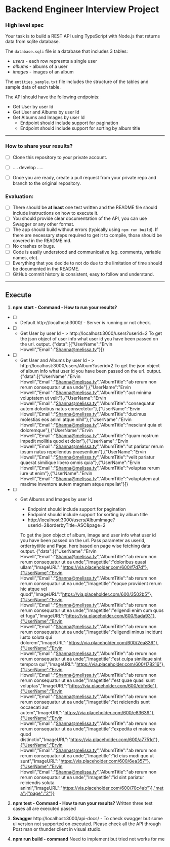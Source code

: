 # Backend Engineer Interview Project

### **High level spec**

Your task is to build a REST API using TypeScript with Node.js that returns data from sqlite database.

The `database.sqli` file is a database that includes 3 tables:
- *users* - each row represnts a single user
- *albums* - albums of a user
- *images* - images of an album

The `entities_sample.txt` file includes the structure of the tables and sample data of each table.

The API should have the following endpoints:
- Get User by user Id
- Get User and Albums by user Id
- Get Albums and Images by user Id
    - Endpoint should include support for pagination
    - Endpoint should include support for sorting by album title

-----

### **How to share your results?**
- [ ] Clone this repository to your private account.
- [ ] .... develop .....
- [ ] Once you are ready, create a pull request from your private repo and branch to the original repository.


### **Evaluation:**
- [ ] There should be **at least** one test written and the README file should include instructions on how to execute it.
- [ ] You should provide clear documentation of the API, you can use Swagger or any other format.
- [ ] The app should build without errors (typically using `npm run build`). If there are necessary steps required to get it to compile, those should be covered in the README.md.
- [ ] No crashes or bugs.
- [ ] Code is easily understood and communicative (eg. comments, variable names, etc). 
- [ ] Everything that you decide to not do due to the limitation of time should be documented in the README.
- [ ] GitHub commit history is consistent, easy to follow and understand. 

---------------------

## Execute
1. **npm start - Command - How to run your results?**
- [ ] - Default
        http://localhost:3000/ - Server is running or not check. 

- [ ] - Get User by user Id - > http://localhost:3000/users?userid=2 
        To get the json object of user info what user id you have been passed on the url. 
        output. 
        {"data":[{"UserName":"Ervin Howell","Email":"Shanna@melissa.tv"}]}

- [ ] - Get User and Albums by user Id - > http://localhost:3000/users/Album?userid=2 
        To get the json object of album info what user id you have been passed on the url. 
        output. 
        {"data":[{"UserName":"Ervin Howell","Email":"Shanna@melissa.tv","AlbumTitle":"ab rerum non rerum consequatur ut ea unde"},{"UserName":"Ervin Howell","Email":"Shanna@melissa.tv","AlbumTitle":"aut minima voluptatem ut velit"},{"UserName":"Ervin Howell","Email":"Shanna@melissa.tv","AlbumTitle":"consequatur autem doloribus natus consectetur"},{"UserName":"Ervin Howell","Email":"Shanna@melissa.tv","AlbumTitle":"ducimus molestias eos animi atque nihil"},{"UserName":"Ervin Howell","Email":"Shanna@melissa.tv","AlbumTitle":"nesciunt quia et doloremque"},{"UserName":"Ervin Howell","Email":"Shanna@melissa.tv","AlbumTitle":"quam nostrum impedit mollitia quod et dolor"},{"UserName":"Ervin Howell","Email":"Shanna@melissa.tv","AlbumTitle":"ut pariatur rerum ipsum natus repellendus praesentium"},{"UserName":"Ervin Howell","Email":"Shanna@melissa.tv","AlbumTitle":"velit pariatur quaerat similique libero omnis quia"},{"UserName":"Ervin Howell","Email":"Shanna@melissa.tv","AlbumTitle":"voluptas rerum iure ut enim"},{"UserName":"Ervin Howell","Email":"Shanna@melissa.tv","AlbumTitle":"voluptatem aut maxime inventore autem magnam atque repellat"}]}

- [ ] - Get Albums and Images by user Id 
      - Endpoint should include support for pagination
      - Endpoint should include support for sorting by album title
      - http://localhost:3000/users/AlbumImage?userid=2&orderbyTitle=ASC&page=2

       To get the json object of album, image and user info what user id you have been passed on the url. Pass parameter as userid, orderbytiitle and Page. here based on page wise fetching data 
       output.
       {"data":[{"UserName":"Ervin Howell","Email":"Shanna@melissa.tv","AlbumTitle":"ab rerum non rerum consequatur ut ea unde","Imagetitle":"doloribus quasi ullam","ImageURL":"https://via.placeholder.com/600/f7d7d"},{"UserName":"Ervin Howell","Email":"Shanna@melissa.tv","AlbumTitle":"ab rerum non rerum consequatur ut ea unde","Imagetitle":"eaque provident rerum hic atque vel quod","ImageURL":"https://via.placeholder.com/600/3502b5"},{"UserName":"Ervin Howell","Email":"Shanna@melissa.tv","AlbumTitle":"ab rerum non rerum consequatur ut ea unde","Imagetitle":"eligendi enim cum quos et fuga","ImageURL":"https://via.placeholder.com/600/5ada93"},{"UserName":"Ervin Howell","Email":"Shanna@melissa.tv","AlbumTitle":"ab rerum non rerum consequatur ut ea unde","Imagetitle":"eligendi minus incidunt iusto soluta qui dolorem","ImageURL":"https://via.placeholder.com/600/2ea836"},{"UserName":"Ervin Howell","Email":"Shanna@melissa.tv","AlbumTitle":"ab rerum non rerum consequatur ut ea unde","Imagetitle":"est culpa similique sint tempora qui","ImageURL":"https://via.placeholder.com/600/178216"},{"UserName":"Ervin Howell","Email":"Shanna@melissa.tv","AlbumTitle":"ab rerum non rerum consequatur ut ea unde","Imagetitle":"est quae quasi sunt voluptas","ImageURL":"https://via.placeholder.com/600/ebfe6e"},{"UserName":"Ervin Howell","Email":"Shanna@melissa.tv","AlbumTitle":"ab rerum non rerum consequatur ut ea unde","Imagetitle":"et reiciendis sunt occaecati aut autem","ImageURL":"https://via.placeholder.com/600/e83639"},{"UserName":"Ervin Howell","Email":"Shanna@melissa.tv","AlbumTitle":"ab rerum non rerum consequatur ut ea unde","Imagetitle":"expedita et maiores quod distinctio","ImageURL":"https://via.placeholder.com/600/a7751d"},{"UserName":"Ervin Howell","Email":"Shanna@melissa.tv","AlbumTitle":"ab rerum non rerum consequatur ut ea unde","Imagetitle":"id eius modi quo ut sunt","ImageURL":"https://via.placeholder.com/600/6ea357"},{"UserName":"Ervin Howell","Email":"Shanna@melissa.tv","AlbumTitle":"ab rerum non rerum consequatur ut ea unde","Imagetitle":"id sint pariatur reiciendis soluta animi","ImageURL":"https://via.placeholder.com/600/70c4ab"}],"meta":{"page":"2"}}

2. **npm test -  Command - How to run your results?**
      Written three test cases all are executed passed

3. **Swagger**
     http://localhost:3000/api-docs/ - To check swagger but some ui version not supported on executed. Please check all the API through Post man or thunder client in visual studio. 

4. **npm run build - command**
     Need to implement but tried not works for me 

    
